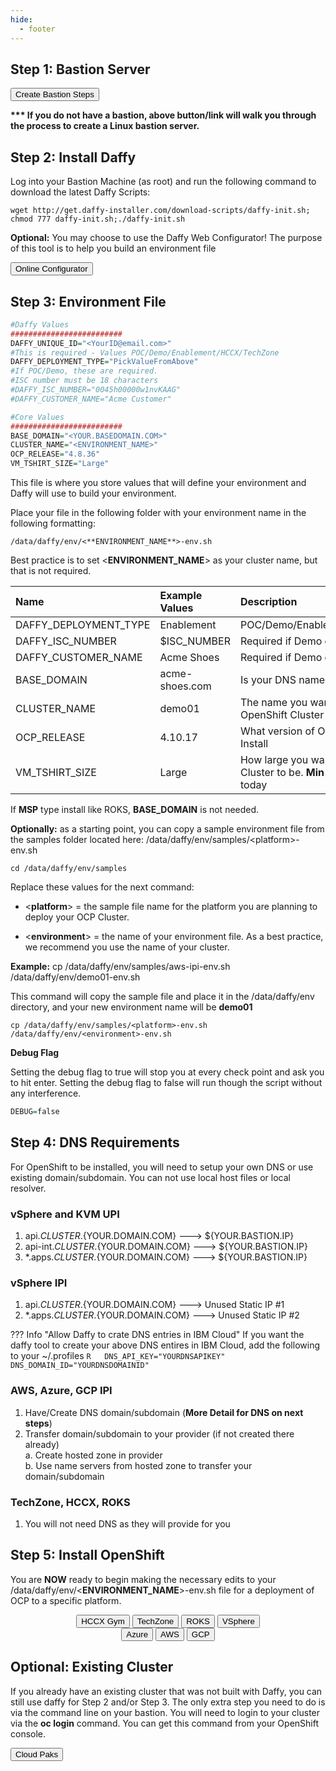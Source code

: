 ```yaml
---
hide:
  - footer
---
```

<script>
  document.title = "Deploy OCP - Core Steps";
</script>
## Step 1: Bastion Server
<button onclick="location.href='../../Supporting-Software/Bastion/'" class="custom-btn btn-7">Create Bastion Steps</button>

  <b>*** If  you do not have a bastion, above button/link will walk you through the process to create a Linux bastion server.</b>

## Step 2: Install Daffy

Log into your Bastion Machine (as root) and run the following command to download the latest Daffy Scripts:

```console
wget http://get.daffy-installer.com/download-scripts/daffy-init.sh; chmod 777 daffy-init.sh;./daffy-init.sh

```
**Optional:** You may choose to use the Daffy Web Configurator! The purpose of this tool is to help you build an environment file

<button onclick=" window.open('http://config.daffy-installer.com:1887/start', '_blank'); return false;" class="custom-btn btn-7">Online Configurator</button>

## Step 3: Environment File

```R
#Daffy Values
#########################
DAFFY_UNIQUE_ID="<YourID@email.com>"
#This is required - Values POC/Demo/Enablement/HCCX/TechZone
DAFFY_DEPLOYMENT_TYPE="PickValueFromAbove"
#If POC/Demo, these are required.
#ISC number must be 18 characters
#DAFFY_ISC_NUMBER="0045h00000w1nvKAAG"
#DAFFY_CUSTOMER_NAME="Acme Customer"

#Core Values
#########################
BASE_DOMAIN="<YOUR.BASEDOMAIN.COM>"
CLUSTER_NAME="<ENVIRONMENT_NAME>"
OCP_RELEASE="4.8.36"
VM_TSHIRT_SIZE="Large"
```


This file is where you store values that will define your environment and Daffy will use to build your environment.

Place your file in the following folder with your environment name in the following formatting:

```console
/data/daffy/env/<**ENVIRONMENT_NAME**>-env.sh
```

Best practice is to set <**ENVIRONMENT_NAME**> as your cluster name, but that is not required.



Name  | Example Values  | Description
:----------- |:----------- |:-----------
DAFFY_DEPLOYMENT_TYPE | Enablement |  POC/Demo/Enablement/HCCX/TechZone |
DAFFY_ISC_NUMBER | $ISC_NUMBER |  Required if Demo or POC
DAFFY_CUSTOMER_NAME | Acme Shoes  | Required if Demo or POC
BASE_DOMAIN | acme-shoes.com |  Is your DNS name your cluster will use
CLUSTER_NAME | demo01 | The name you want to give your OpenShift Cluster
OCP_RELEASE | 4.10.17 | What version of OpenShift you want to Install
VM_TSHIRT_SIZE | Large | How large you want the OpenShift Cluster to be. **Min** and **Large** Supported today

If **MSP** type install like ROKS, **BASE_DOMAIN** is not needed.

**Optionally:** as a starting point, you can copy a sample environment file from the samples folder located here:  /data/daffy/env/samples/&lt;platform&gt;-env.sh
```console
cd /data/daffy/env/samples
```

Replace these values for the next command:

- <**platform**> = the sample file name for the platform you are planning to deploy your OCP Cluster.

- <**environment**> = the name of your environment file. As a best practice, we recommend you use the name of your cluster.

**Example:**  cp /data/daffy/env/samples/aws-ipi-env.sh /data/daffy/env/demo01-env.sh

This command will copy the sample file and place it in the /data/daffy/env directory, and your new environment name will be **demo01**

```console
cp /data/daffy/env/samples/<platform>-env.sh /data/daffy/env/<environment>-env.sh

```

**Debug Flag**

Setting the debug flag to true will stop you at every check point and ask you to hit enter. Setting the debug flag to false will run though the script without any interference.  

```R
DEBUG=false
```

## Step 4:  DNS Requirements

For OpenShift to be installed, you will need to setup your own DNS or use existing domain/subdomain. You can not use local host files or local resolver.

### **vSphere and KVM UPI**
1. api.${CLUSTER}.${YOUR.DOMAIN.COM}          --->    ${YOUR.BASTION.IP}  
2. api-int.${CLUSTER}.${YOUR.DOMAIN.COM}      --->    ${YOUR.BASTION.IP}  
3.  *.apps.${CLUSTER}.${YOUR.DOMAIN.COM}      --->    ${YOUR.BASTION.IP}  

### **vSphere IPI**
1. api.${CLUSTER}.${YOUR.DOMAIN.COM}          --->    Unused Static IP #1   
2. *.apps.${CLUSTER}.${YOUR.DOMAIN.COM}       --->    Unused Static IP #2   

??? Info "Allow Daffy to crate DNS entries in IBM Cloud"
    If you want the daffy tool to create your above DNS entires in IBM Cloud, add the following to your ~/.profiles
    ```R  
    DNS_API_KEY="YOURDNSAPIKEY"
    DNS_DOMAIN_ID="YOURDNSDOMAINID"
    ```
### **AWS, Azure, GCP IPI**

1. Have/Create DNS domain/subdomain (**More Detail for DNS on next steps**)
2. Transfer domain/subdomain to your provider (if not created there already)    
  a. Create hosted zone in provider      
  b. Use name servers from hosted zone to transfer your domain/subdomain      

### **TechZone, HCCX, ROKS**
1. You will not need DNS as they will provide for you

## Step 5: Install OpenShift
You are **NOW** ready to begin making the necessary edits to your /data/daffy/env/<**ENVIRONMENT_NAME**>-env.sh file for a deployment of OCP to a specific platform.
<div style="text-align:center">
<button onclick="location.href='../HCCX-gym'" class="custom-btn btn-7">HCCX Gym</button>
<button onclick="location.href='../TechZone'" class="custom-btn btn-7">TechZone</button>
<button onclick="location.href='../ROKS'" class="custom-btn btn-7">ROKS</button>
<button onclick="location.href='../VSphere'" class="custom-btn btn-7">VSphere</button>
<div></div>
<button onclick="location.href='../Azure'" class="custom-btn btn-7">Azure</button>
<button onclick="location.href='../AWS'" class="custom-btn btn-7">AWS</button>
<button onclick="location.href='../GCP'" class="custom-btn btn-7">GCP</button>
</div>

## Optional: Existing Cluster

If you already have an existing cluster that was not built with Daffy, you can still use daffy for Step 2 and/or Step 3.
The only extra step you need to do is via the command line on your bastion. You will need to login to your cluster via the **oc login** command. You can get this command from your OpenShift console.

<button onclick="location.href='../../Cloud-Paks'" class="custom-btn btn-7">Cloud Paks</button>
